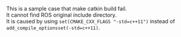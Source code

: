 This is a sample case that make catkin build fail.  
It cannot find ROS original include directory.  
It is caused by using `set(CMAKE_CXX_FLAGS "-std=c++11")` instead of `add_compile_optionsset(-std=c++11)`.
